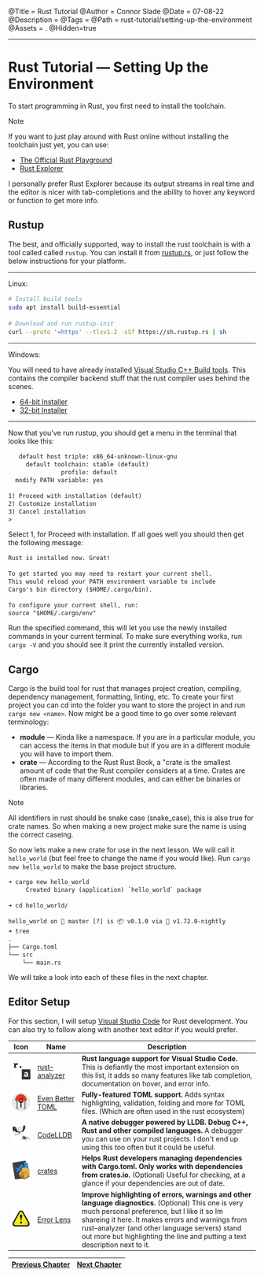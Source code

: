 @Title = Rust Tutorial
@Author = Connor Slade
@Date = 07-08-22
@Description =
@Tags =
@Path = rust-tutorial/setting-up-the-environment
@Assets = .
@Hidden=true

---

<link rel="stylesheet" href="../assets/rust-tutorial/style.css" />
<style>
  [extension-icon] {
    width: 100px;
    border-radius: 0;
  }
</style>

# Rust Tutorial &mdash; Setting Up the Environment

To start programming in Rust, you first need to install the toolchain.

<div ad note>
Note

If you want to just play around with Rust online without installing the toolchain just yet, you can use:

- [The Official Rust Playground](https://play.rust-lang.org)
- [Rust Explorer](https://www.rustexplorer.com)

I personally prefer Rust Explorer because its output streams in real time and the editor is nicer with tab-completions and the ability to hover any keyword or function to get more info.

</div>

## Rustup

The best, and officially supported, way to install the rust toolchain is with a tool called called `rustup`.
You can install it from [rustup.rs](https://rustup.rs), or just follow the below instructions for your platform.

---

Linux:

```bash
# Install build tools
sudo apt install build-essential

# Download and run rustup-init
curl --proto '=https' --tlsv1.2 -sSf https://sh.rustup.rs | sh
```

---

Windows:

You will need to have already installed [Visual Studio C++ Build tools](https://visualstudio.microsoft.com/visual-cpp-build-tools).
This contains the compiler backend stuff that the rust compiler uses behind the scenes.

- [64-bit Installer](https://win.rustup.rs/x86_64)
- [32-bit Installer](https://win.rustup.rs/i686)

---

Now that you've run rustup, you should get a menu in the terminal that looks like this:

```text
   default host triple: x86_64-unknown-linux-gnu
     default toolchain: stable (default)
               profile: default
  modify PATH variable: yes

1) Proceed with installation (default)
2) Customize installation
3) Cancel installation
>
```

Select 1, for Proceed with installation.
If all goes well you should then get the following message:

```text
Rust is installed now. Great!

To get started you may need to restart your current shell.
This would reload your PATH environment variable to include
Cargo's bin directory ($HOME/.cargo/bin).

To configure your current shell, run:
source "$HOME/.cargo/env"
```

Run the specified command, this will let you use the newly installed commands in your current terminal.
To make sure everything works, run `cargo -V` and you should see it print the currently installed version.

## Cargo

Cargo is the build tool for rust that manages project creation, compiling, dependency management, formatting, linting, etc.
To create your first project you can cd into the folder you want to store the project in and run `cargo new <name>`.
Now might be a good time to go over some relevant terminology:

- **module** &mdash; Kinda like a namespace.
  If you are in a particular module, you can access the items in that module but if you are in a different module you will have to import them.
- **crate** &mdash; According to the Rust Rust Book, a "crate is the smallest amount of code that the Rust compiler considers at a time.
  Crates are often made of many different modules, and can either be binaries or libraries.

<div ad note>
Note

All identifiers in rust should be snake case (snake_case), this is also true for crate names.
So when making a new project make sure the name is using the correct caseing.

</div>

So now lets make a new crate for use in the next lesson.
We will call it `hello_world` (but feel free to change the name if you would like).
Run `cargo new hello_world` to make the base project structure.

```text
➜ cargo new hello_world
     Created binary (application) `hello_world` package

➜ cd hello_world/

hello_world on  master [?] is 📦 v0.1.0 via 🦀 v1.72.0-nightly
➜ tree
.
├── Cargo.toml
└── src
    └── main.rs
```

We will take a look into each of these files in the next chapter.

## Editor Setup

For this section, I will setup [Visual Studio Code](https://code.visualstudio.com) for Rust development.
You can also try to follow along with another text editor if you would prefer.

| Icon                                                                                                 | Name                                                                                               | Description                                                                                                                                                                                                                                                                                                                                     |
| ---------------------------------------------------------------------------------------------------- | -------------------------------------------------------------------------------------------------- | ----------------------------------------------------------------------------------------------------------------------------------------------------------------------------------------------------------------------------------------------------------------------------------------------------------------------------------------------- |
| <img src="../assets/rust-tutorial/setting-up-the-environment/rust-analyzer.png" extension-icon />    | [rust&ndash;analyzer](https://marketplace.visualstudio.com/items?itemName=rust-lang.rust-analyzer) | **Rust language support for Visual Studio Code.** This is defiantly the most important extension on this list, it adds so many features like tab completion, documentation on hover, and error info.                                                                                                                                            |
| <img src="../assets/rust-tutorial/setting-up-the-environment/even-better-toml.png" extension-icon /> | [Even Better TOML](https://marketplace.visualstudio.com/items?itemName=tamasfe.even-better-toml)   | **Fully-featured TOML support.** Adds syntax highlighting, validation, folding and more for TOML files. (Which are often used in the rust ecosystem)                                                                                                                                                                                            |
| <img src="../assets/rust-tutorial/setting-up-the-environment/code-lldb.png" extension-icon />        | [CodeLLDB](https://marketplace.visualstudio.com/items?itemName=vadimcn.vscode-lldb)                | **A native debugger powered by LLDB. Debug C++, Rust and other compiled languages.** A debugger you can use on your rust projects. I don't end up using this too often but it could be useful.                                                                                                                                                  |
| <img src="../assets/rust-tutorial/setting-up-the-environment/crates.png" extension-icon />           | [crates](https://marketplace.visualstudio.com/items?itemName=serayuzgur.crates)                    | **Helps Rust developers managing dependencies with Cargo.toml. Only works with dependencies from crates.io.** (Optional) Useful for checking, at a glance if your dependencies are out of date.                                                                                                                                                 |
| <img src="../assets/rust-tutorial/setting-up-the-environment/error-lense.png" extension-icon />      | [Error Lens](https://marketplace.visualstudio.com/items?itemName=usernamehw.errorlens)             | **Improve highlighting of errors, warnings and other language diagnostics.** (Optional) This one is very much personal preference, but I like it so Im shareing it here. It makes errors and warnings from rust&ndash;analyzer (and other language servers) stand out more but highlighting the line and putting a text description next to it. |

<div page-links>

| [Previous Chapter](/writing/rust-tutorial) | [Next Chapter](/writing/rust-tutorial/hello-world) |
| ------------------------------------------ | -------------------------------------------------- |

</div>
